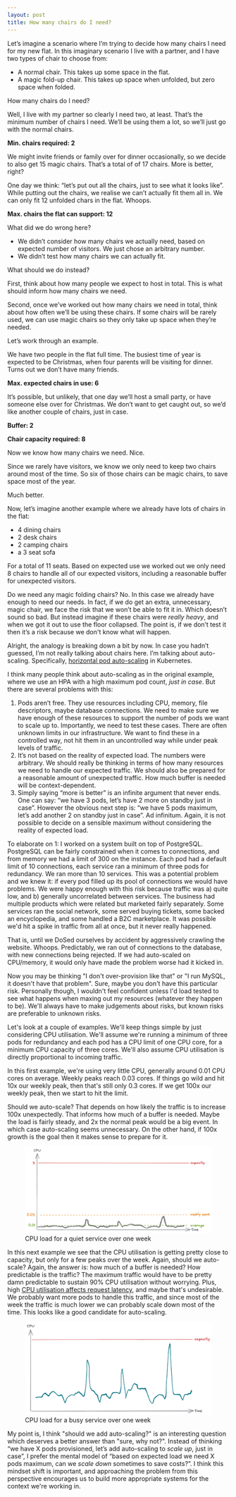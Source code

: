 ```yaml
---
layout: post
title: How many chairs do I need?
---
```


<!-- markdownlint-disable MD036 MD033 -->

Let’s imagine a scenario where I’m trying to decide how many chairs I need for my new flat. In this imaginary scenario I live with a partner, and I have two types of chair to choose from:

- A normal chair. This takes up some space in the flat.
- A magic fold-up chair. This takes up space when unfolded, but zero space when folded.

How many chairs do I need?

Well, I live with my partner so clearly I need two, at least. That’s the minimum number of chairs I need. We’ll be using them a lot, so we’ll just go with the normal chairs.

**Min. chairs required: 2**

We might invite friends or family over for dinner occasionally, so we decide to also get 15 magic chairs. That’s a total of of 17 chairs. More is better, right?

One day we think: “let’s put out all the chairs, just to see what it looks like”. While putting out the chairs, we realise we can’t actually fit them all in. We can only fit 12 unfolded chars in the flat. Whoops.

**Max. chairs the flat can support: 12**

What did we do wrong here?

- We didn’t consider how many chairs we actually need, based on expected number of visitors. We just chose an arbitrary number.
- We didn’t test how many chairs we can actually fit.

What should we do instead?

First, think about how many people we expect to host in total. This is what should inform how many chairs we need.

Second, once we’ve worked out how many chairs we need in total, think about how often we’ll be using these chairs. If some chairs will be rarely used, we can use magic chairs so they only take up space when they’re needed.

Let’s work through an example.

We have two people in the flat full time. The busiest time of year is expected to be Christmas, when four parents will be visiting for dinner. Turns out we don’t have many friends.

**Max. expected chairs in use: 6**

It’s possible, but unlikely, that one day we’ll host a small party, or have someone else over for Christmas. We don’t want to get caught out, so we’d like another couple of chairs, just in case.

**Buffer: 2**

**Chair capacity required: 8**

Now we know how many chairs we need. Nice.

Since we rarely have visitors, we know we only need to keep two chairs around most of the time. So six of those chairs can be magic chairs, to save space most of the year.

Much better.

Now, let’s imagine another example where we already have lots of chairs in the flat:

- 4 dining chairs
- 2 desk chairs
- 2 camping chairs
- a 3 seat sofa

For a total of 11 seats. Based on expected use we worked out we only need 8 chairs to handle all of our expected visitors, including a reasonable buffer for unexpected visitors.

Do we need any magic folding chairs? No. In this case we already have enough to need our needs. In fact, if we do get an extra, unnecessary, magic chair, we face the risk that we won’t be able to fit it in. Which doesn’t sound so bad. But instead imagine if these chairs were *really heavy*, and when we got it out to use the floor collapsed. The point is, if we don’t test it then it’s a risk because we don't know what will happen.

Alright, the analogy is breaking down a bit by now. In case you hadn’t guessed, I’m not really talking about chairs here. I’m talking about auto-scaling. Specifically, [horizontal pod auto-scaling](https://kubernetes.io/docs/tasks/run-application/horizontal-pod-autoscale/) in Kubernetes.

I think many people think about auto-scaling as in the original example, where we use an HPA with a high maximum pod count, *just in case*. But there are several problems with this:

1. Pods aren’t free. They use resources including CPU, memory, file descriptors, maybe database connections. We need to make sure we have enough of these resources to support the number of pods we want to scale up to. Importantly, we need to test these cases. There are often unknown limits in our infrastructure. We want to find these in a controlled way, not hit them in an uncontrolled way while under peak levels of traffic.
2. It’s not based on the reality of expected load. The numbers were arbitrary. We should really be thinking in terms of how many resources we need to handle our expected traffic. We should also be prepared for a reasonable amount of unexpected traffic. How much buffer is needed will be context-dependent.
3. Simply saying “more is better” is an infinite argument that never ends. One can say: “we have 3 pods, let’s have 2 more on standby just in case”. However the obvious next step is: “we have 5 pods maximum, let’s add another 2 on standby just in case”. Ad infinitum. Again, it is not possible to decide on a sensible maximum without considering the reality of expected load.

To elaborate on 1: I worked on a system built on top of PostgreSQL. PostgreSQL can be fairly constrained when it comes to connections, and from memory we had a limit of 300 on the instance. Each pod had a default limit of 10 connections, each service ran a minimum of three pods for redundancy. We ran more than 10 services. This was a potential problem and we knew it: if every pod filled up its pool of connections we would have problems. We were happy enough with this risk because traffic was a) quite low, and b) generally uncorrelated between services. The business had multiple products which were related but marketed fairly separately. Some services ran the social network, some served buying tickets, some backed an encyclopedia, and some handled a B2C marketplace. It was possible we'd hit a spike in traffic from all at once, but it never really happened.

That is, until we DoSed ourselves by accident by aggressively crawling the website. Whoops. Predictably, we ran out of connections to the database, with new connections being rejected. If we had auto-scaled on CPU/memory, it would only have made the problem worse had it kicked in.

Now you may be thinking "I don't over-provision like that" or "I run MySQL, it doesn't have that problem". Sure, maybe you don't have this particular risk. Personally though, I wouldn't feel confident unless I'd load tested to see what happens when maxing out my resources (whatever they happen to be). We'll always have to make judgements about risks, but known risks are preferable to unknown risks.

Let's look at a couple of examples. We'll keep things simple by just considering CPU utilisation. We'll assume we're running a minimum of three pods for redundancy and each pod has a CPU limit of one CPU core, for a minimum CPU capacity of three cores. We'll also assume CPU utilisation is directly proportional to incoming traffic.

In this first example, we're using very little CPU, generally around 0.01 CPU cores on average. Weekly peaks reach 0.03 cores. If things go wild and hit 10x our weekly peak, then that's still only 0.3 cores. If we get 100x our weekly peak, then we start to hit the limit.

Should we auto-scale? That depends on how likely the traffic is to increase 100x unexpectedly. That informs how much of a buffer is needed. Maybe the load is fairly steady, and 2x the normal peak would be a big event. In which case auto-scaling seems unnecessary. On the other hand, if 100x growth is the goal then it makes sense to prepare for it.

<figure>
  <img src="/public/assets/auto-scale-low.png" alt="Low load chart"/>
  <figcaption>CPU load for a quiet service over one week</figcaption>
</figure>

In this next example we see that the CPU utilisation is getting pretty close to capacity, but only for a few peaks over the week. Again, should we auto-scale? Again, the answer is: how much of a buffer is needed? How predictable is the traffic? The maximum traffic would have to be pretty damn predictable to sustain 90% CPU utilisation without worrying. Plus, high [CPU utilisation affects request latency](https://www.usenix.org/conference/srecon19asia/presentation/plenz), and maybe that's undesirable. We probably want more pods to handle this traffic, and since most of the week the traffic is much lower we can probably scale down most of the time. This looks like a good candidate for auto-scaling.

<figure>
  <img src="/public/assets/auto-scale-high.png" alt="High load chart"/>
  <figcaption>CPU load for a busy service over one week</figcaption>
</figure>

My point is, I think "should we add auto-scaling?" is an interesting question which deserves a better answer than "sure, why not?". Instead of thinking “we have X pods provisioned, let’s add auto-scaling to *scale up*, just in case”, I prefer the mental model of “based on expected load we need X pods maximum, can we *scale down* sometimes to save costs?”. I think this mindset shift is important, and approaching the problem from this perspective encourages us to build more appropriate systems for the context we're working in.
